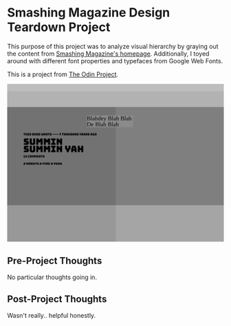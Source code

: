 # Smashing Magazine Design Teardown Project

This purpose of this project was to analyze visual hierarchy by graying out the content from [Smashing Magazine's homepage](https://www.smashingmagazine.com).
Additionally, I toyed around with different font properties and typefaces from Google Web Fonts.

This is a project from [The Odin Project](https://www.theodinproject.com/courses/html5-and-css3/lessons/design-teardown).

![Screenshot](assets/images/Screenshot.png)

## Pre-Project Thoughts

No particular thoughts going in.

## Post-Project Thoughts

Wasn't really.. helpful honestly.
